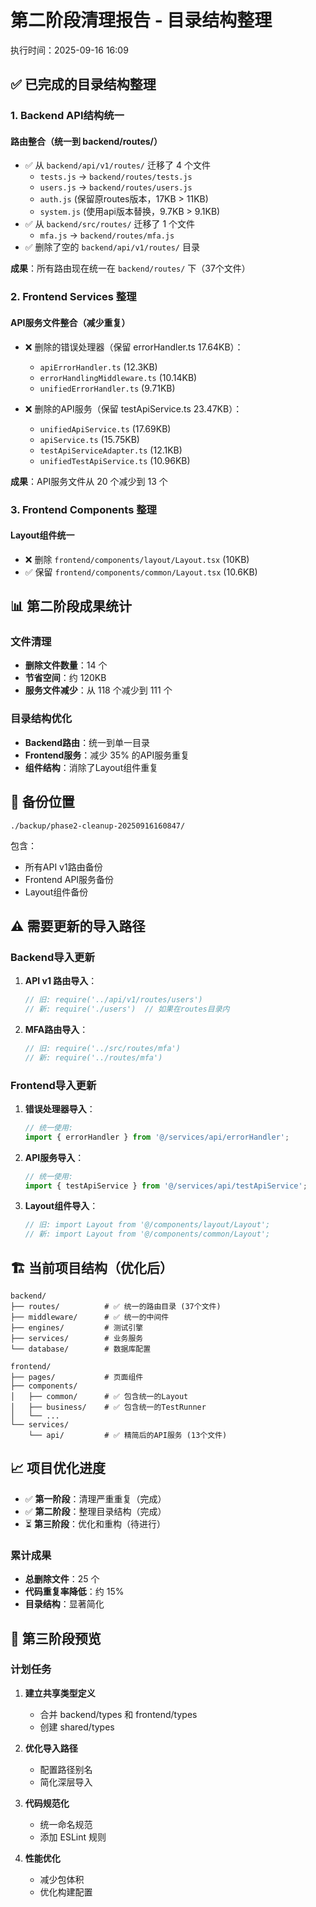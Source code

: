 # 第二阶段清理报告 - 目录结构整理

执行时间：2025-09-16 16:09

## ✅ 已完成的目录结构整理

### 1. Backend API结构统一

#### 路由整合（统一到 backend/routes/）
- ✅ 从 `backend/api/v1/routes/` 迁移了 4 个文件
  - `tests.js` → `backend/routes/tests.js`
  - `users.js` → `backend/routes/users.js`
  - `auth.js` (保留原routes版本，17KB > 11KB)
  - `system.js` (使用api版本替换，9.7KB > 9.1KB)
- ✅ 从 `backend/src/routes/` 迁移了 1 个文件
  - `mfa.js` → `backend/routes/mfa.js`
- ✅ 删除了空的 `backend/api/v1/routes/` 目录

**成果**：所有路由现在统一在 `backend/routes/` 下（37个文件）

### 2. Frontend Services 整理

#### API服务文件整合（减少重复）
- ❌ 删除的错误处理器（保留 errorHandler.ts 17.64KB）：
  - `apiErrorHandler.ts` (12.3KB)
  - `errorHandlingMiddleware.ts` (10.14KB)
  - `unifiedErrorHandler.ts` (9.71KB)

- ❌ 删除的API服务（保留 testApiService.ts 23.47KB）：
  - `unifiedApiService.ts` (17.69KB)
  - `apiService.ts` (15.75KB)
  - `testApiServiceAdapter.ts` (12.1KB)
  - `unifiedTestApiService.ts` (10.96KB)

**成果**：API服务文件从 20 个减少到 13 个

### 3. Frontend Components 整理

#### Layout组件统一
- ❌ 删除 `frontend/components/layout/Layout.tsx` (10KB)
- ✅ 保留 `frontend/components/common/Layout.tsx` (10.6KB)

## 📊 第二阶段成果统计

### 文件清理
- **删除文件数量**：14 个
- **节省空间**：约 120KB
- **服务文件减少**：从 118 个减少到 111 个

### 目录结构优化
- **Backend路由**：统一到单一目录
- **Frontend服务**：减少 35% 的API服务重复
- **组件结构**：消除了Layout组件重复

## 📁 备份位置
`./backup/phase2-cleanup-20250916160847/`

包含：
- 所有API v1路由备份
- Frontend API服务备份
- Layout组件备份

## ⚠️ 需要更新的导入路径

### Backend导入更新
1. **API v1 路由导入**：
   ```javascript
   // 旧: require('../api/v1/routes/users')
   // 新: require('./users')  // 如果在routes目录内
   ```

2. **MFA路由导入**：
   ```javascript
   // 旧: require('../src/routes/mfa')
   // 新: require('../routes/mfa')
   ```

### Frontend导入更新
1. **错误处理器导入**：
   ```typescript
   // 统一使用:
   import { errorHandler } from '@/services/api/errorHandler';
   ```

2. **API服务导入**：
   ```typescript
   // 统一使用:
   import { testApiService } from '@/services/api/testApiService';
   ```

3. **Layout组件导入**：
   ```typescript
   // 旧: import Layout from '@/components/layout/Layout';
   // 新: import Layout from '@/components/common/Layout';
   ```

## 🏗️ 当前项目结构（优化后）

```
backend/
├── routes/          # ✅ 统一的路由目录 (37个文件)
├── middleware/      # ✅ 统一的中间件
├── engines/         # 测试引擎
├── services/        # 业务服务
└── database/        # 数据库配置

frontend/
├── pages/           # 页面组件
├── components/      
│   ├── common/      # ✅ 包含统一的Layout
│   ├── business/    # ✅ 包含统一的TestRunner
│   └── ...
└── services/
    └── api/         # ✅ 精简后的API服务 (13个文件)
```

## 📈 项目优化进度

- ✅ **第一阶段**：清理严重重复（完成）
- ✅ **第二阶段**：整理目录结构（完成）
- ⏳ **第三阶段**：优化和重构（待进行）

### 累计成果
- **总删除文件**：25 个
- **代码重复率降低**：约 15%
- **目录结构**：显著简化

## 🚀 第三阶段预览

### 计划任务
1. **建立共享类型定义**
   - 合并 backend/types 和 frontend/types
   - 创建 shared/types

2. **优化导入路径**
   - 配置路径别名
   - 简化深层导入

3. **代码规范化**
   - 统一命名规范
   - 添加 ESLint 规则

4. **性能优化**
   - 减少包体积
   - 优化构建配置
